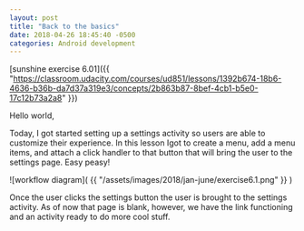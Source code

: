 ```yaml
---
layout: post
title: "Back to the basics"
date: 2018-04-26 18:45:40 -0500
categories: Android development
---
```


[sunshine exercise 6.01]({{ "https://classroom.udacity.com/courses/ud851/lessons/1392b674-18b6-4636-b36b-da7d37a319e3/concepts/2b863b87-8bef-4cb1-b5e0-17c12b73a2a8" }})

Hello world,

Today, I got started setting up a settings activity so users are able to customize their experience. In this lesson Igot to create a menu, add a menu items, and attach a click handler to that button that will bring the user to the settings page. Easy peasy!

![workflow diagram]( {{ "/assets/images/2018/jan-june/exercise6.1.png" }} )

Once the user clicks the settings button the user is brought to the settings activity. As of now that page is blank, however, we have the link functioning and an activity ready to do more cool stuff.
